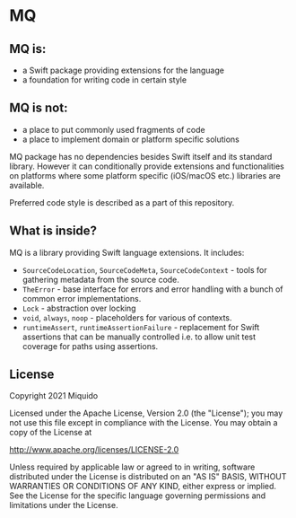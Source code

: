 # MQ

## MQ is:
- a Swift package providing extensions for the language
- a foundation for writing code in certain style

## MQ is not:
- a place to put commonly used fragments of code
- a place to implement domain or platform specific solutions

MQ package has no dependencies besides Swift itself and its standard library. However it can conditionally provide extensions and functionalities on platforms where some platform specific (iOS/macOS etc.) libraries are available.

Preferred code style is described as a part of this repository.

## What is inside?

MQ is a library providing Swift language extensions. It includes:
- `SourceCodeLocation`, `SourceCodeMeta`, `SourceCodeContext` - tools for gathering metadata from the source code.
- `TheError` - base interface for errors and error handling with a bunch of common error implementations.
- `Lock` - abstraction over locking
- `void`, `always`, `noop` - placeholders for various of contexts.
- `runtimeAssert`, `runtimeAssertionFailure` - replacement for Swift assertions that can be manually controlled i.e. to allow unit test coverage for paths using assertions.

## License

Copyright 2021 Miquido

Licensed under the Apache License, Version 2.0 (the "License"); you may not use this file except in compliance with the License. You may obtain a copy of the License at

http://www.apache.org/licenses/LICENSE-2.0

Unless required by applicable law or agreed to in writing, software distributed under the License is distributed on an "AS IS" BASIS, WITHOUT WARRANTIES OR CONDITIONS OF ANY KIND, either express or implied. See the License for the specific language governing permissions and limitations under the License.